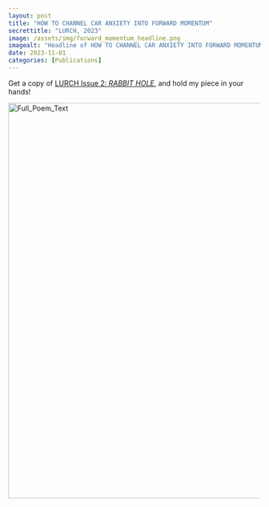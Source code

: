 ```yaml
---
layout: post
title: "HOW TO CHANNEL CAR ANXIETY INTO FORWARD MOMENTUM"
secrettitle: "LURCH, 2023"
image: /assets/img/forward_momentum_headline.png
imagealt: "Headline of HOW TO CHANNEL CAR ANXIETY INTO FORWARD MOMENTUM as seen in Lurch Zine, Issue 2."
date: 2023-11-01
categories: [Publications]
---
```


Get a copy of <a href ="https://lurchzine.bigcartel.com/product/issue-02-rabbit-hole">LURCH Issue 2: _RABBIT HOLE_</a>, and hold my piece in your hands!

<img srec="/assets/img/forward_momentum_full.png" alt="Full_Poem_Text" width="790">
